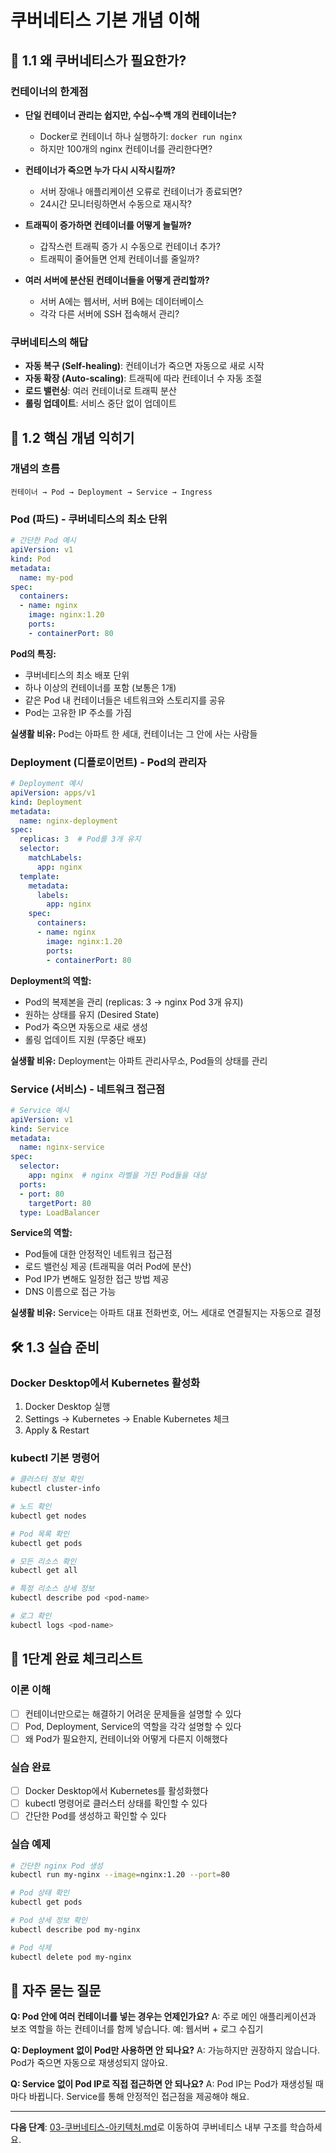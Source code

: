 # 쿠버네티스 기본 개념 이해

## 🤔 1.1 왜 쿠버네티스가 필요한가?

### 컨테이너의 한계점
- **단일 컨테이너 관리는 쉽지만, 수십~수백 개의 컨테이너는?**
  - Docker로 컨테이너 하나 실행하기: `docker run nginx`
  - 하지만 100개의 nginx 컨테이너를 관리한다면?

- **컨테이너가 죽으면 누가 다시 시작시킬까?**
  - 서버 장애나 애플리케이션 오류로 컨테이너가 종료되면?
  - 24시간 모니터링하면서 수동으로 재시작?

- **트래픽이 증가하면 컨테이너를 어떻게 늘릴까?**
  - 갑작스런 트래픽 증가 시 수동으로 컨테이너 추가?
  - 트래픽이 줄어들면 언제 컨테이너를 줄일까?

- **여러 서버에 분산된 컨테이너들을 어떻게 관리할까?**
  - 서버 A에는 웹서버, 서버 B에는 데이터베이스
  - 각각 다른 서버에 SSH 접속해서 관리?

### 쿠버네티스의 해답
- **자동 복구 (Self-healing)**: 컨테이너가 죽으면 자동으로 새로 시작
- **자동 확장 (Auto-scaling)**: 트래픽에 따라 컨테이너 수 자동 조절
- **로드 밸런싱**: 여러 컨테이너로 트래픽 분산
- **롤링 업데이트**: 서비스 중단 없이 업데이트

## 🧩 1.2 핵심 개념 익히기

### 개념의 흐름
```
컨테이너 → Pod → Deployment → Service → Ingress
```

### Pod (파드) - 쿠버네티스의 최소 단위
```yaml
# 간단한 Pod 예시
apiVersion: v1
kind: Pod
metadata:
  name: my-pod
spec:
  containers:
  - name: nginx
    image: nginx:1.20
    ports:
    - containerPort: 80
```

**Pod의 특징:**
- 쿠버네티스의 최소 배포 단위
- 하나 이상의 컨테이너를 포함 (보통은 1개)
- 같은 Pod 내 컨테이너들은 네트워크와 스토리지를 공유
- Pod는 고유한 IP 주소를 가짐

**실생활 비유:** Pod는 아파트 한 세대, 컨테이너는 그 안에 사는 사람들

### Deployment (디플로이먼트) - Pod의 관리자
```yaml
# Deployment 예시
apiVersion: apps/v1
kind: Deployment
metadata:
  name: nginx-deployment
spec:
  replicas: 3  # Pod를 3개 유지
  selector:
    matchLabels:
      app: nginx
  template:
    metadata:
      labels:
        app: nginx
    spec:
      containers:
      - name: nginx
        image: nginx:1.20
        ports:
        - containerPort: 80
```

**Deployment의 역할:**
- Pod의 복제본을 관리 (replicas: 3 → nginx Pod 3개 유지)
- 원하는 상태를 유지 (Desired State)
- Pod가 죽으면 자동으로 새로 생성
- 롤링 업데이트 지원 (무중단 배포)

**실생활 비유:** Deployment는 아파트 관리사무소, Pod들의 상태를 관리

### Service (서비스) - 네트워크 접근점
```yaml
# Service 예시
apiVersion: v1
kind: Service
metadata:
  name: nginx-service
spec:
  selector:
    app: nginx  # nginx 라벨을 가진 Pod들을 대상
  ports:
  - port: 80
    targetPort: 80
  type: LoadBalancer
```

**Service의 역할:**
- Pod들에 대한 안정적인 네트워크 접근점
- 로드 밸런싱 제공 (트래픽을 여러 Pod에 분산)
- Pod IP가 변해도 일정한 접근 방법 제공
- DNS 이름으로 접근 가능

**실생활 비유:** Service는 아파트 대표 전화번호, 어느 세대로 연결될지는 자동으로 결정

## 🛠️ 1.3 실습 준비

### Docker Desktop에서 Kubernetes 활성화
1. Docker Desktop 실행
2. Settings → Kubernetes → Enable Kubernetes 체크
3. Apply & Restart

### kubectl 기본 명령어
```bash
# 클러스터 정보 확인
kubectl cluster-info

# 노드 확인
kubectl get nodes

# Pod 목록 확인
kubectl get pods

# 모든 리소스 확인
kubectl get all

# 특정 리소스 상세 정보
kubectl describe pod <pod-name>

# 로그 확인
kubectl logs <pod-name>
```

## 🎯 1단계 완료 체크리스트

### 이론 이해
- [ ] 컨테이너만으로는 해결하기 어려운 문제들을 설명할 수 있다
- [ ] Pod, Deployment, Service의 역할을 각각 설명할 수 있다
- [ ] 왜 Pod가 필요한지, 컨테이너와 어떻게 다른지 이해했다

### 실습 완료
- [ ] Docker Desktop에서 Kubernetes를 활성화했다
- [ ] kubectl 명령어로 클러스터 상태를 확인할 수 있다
- [ ] 간단한 Pod를 생성하고 확인할 수 있다

### 실습 예제
```bash
# 간단한 nginx Pod 생성
kubectl run my-nginx --image=nginx:1.20 --port=80

# Pod 상태 확인
kubectl get pods

# Pod 상세 정보 확인
kubectl describe pod my-nginx

# Pod 삭제
kubectl delete pod my-nginx
```

## 🤔 자주 묻는 질문

**Q: Pod 안에 여러 컨테이너를 넣는 경우는 언제인가요?**
A: 주로 메인 애플리케이션과 보조 역할을 하는 컨테이너를 함께 넣습니다. 예: 웹서버 + 로그 수집기

**Q: Deployment 없이 Pod만 사용하면 안 되나요?**
A: 가능하지만 권장하지 않습니다. Pod가 죽으면 자동으로 재생성되지 않아요.

**Q: Service 없이 Pod IP로 직접 접근하면 안 되나요?**
A: Pod IP는 Pod가 재생성될 때마다 바뀝니다. Service를 통해 안정적인 접근점을 제공해야 해요.

---

**다음 단계**: [03-쿠버네티스-아키텍처.md](./03-쿠버네티스-아키텍처.md)로 이동하여 쿠버네티스 내부 구조를 학습하세요.